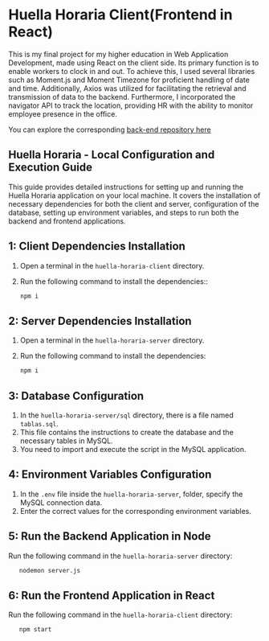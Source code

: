 # Huella Horaria Client(Frontend in React)

This is my final project for my higher education in Web Application Development,
made using React on the client side. Its primary function is to enable workers
to clock in and out. To achieve this, I used several libraries such as Moment.js
and Moment Timezone for proficient handling of date and time. Additionally,
Axios was utilized for facilitating the retrieval and transmission of data to
the backend. Furthermore, I incorporated the navigator API to track the location,
providing HR with the ability to monitor employee presence in the office.

You can explore the corresponding [back-end repository here](https://github.com/motisaa/huella-horaria-server)

## Huella Horaria - Local Configuration and Execution Guide

This guide provides detailed instructions for setting up and running the
Huella Horaria application on your local machine. It covers the installation
of necessary dependencies for both the client and server, configuration of the
database, setting up environment variables, and steps to run both the backend
and frontend applications.

## 1: Client Dependencies Installation

1. Open a terminal in the `huella-horaria-client` directory.
2. Run the following command to install the dependencies::

   ``` bash
   npm i
   ```

## 2: Server Dependencies Installation

1. Open a terminal in the `huella-horaria-server` directory.
2. Run the following command to install the dependencies:

   ``` bash
   npm i
   ```

## 3: Database Configuration

1. In the `huella-horaria-server/sql` directory, there is a file named `tablas.sql`.
2. This file contains the instructions to create the database and the necessary tables in MySQL.
3. You need to import and execute the script in the MySQL application.

## 4: Environment Variables Configuration

1. In the `.env` file inside the `huella-horaria-server`, folder,
specify the MySQL connection data.
2. Enter the correct values for the corresponding environment variables.

## 5: Run the Backend Application in Node

Run the following command in the `huella-horaria-server` directory:

``` bash
   nodemon server.js 
   ```

## 6: Run the Frontend Application in React

Run the following command in the `huella-horaria-client` directory:

``` bash
   npm start
   ```
